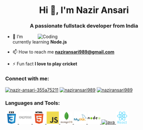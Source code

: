 <h1 align="center">Hi 👋, I'm Nazir Ansari</h1>
<h3 align="center">A passionate fullstack developer from India</h3>
<img align="right" alt="Coding" width="400" src="https://miro.medium.com/v2/resize:fit:828/0*FGD6BUzzZs1VJLuY.gif">

- 🌱 I’m currently learning **Node.js**

- 📫 How to reach me **naziransari989@gmail.com**

- ⚡ Fun fact **I love to play cricket**

<h3 align="left">Connect with me:</h3>
<p align="left">
<a href="https://linkedin.com/in/nazir-ansari-355a75211" target="blank"><img align="center" src="https://raw.githubusercontent.com/rahuldkjain/github-profile-readme-generator/master/src/images/icons/Social/linked-in-alt.svg" alt="nazir-ansari-355a75211" height="30" width="40" /></a>
<a href="https://www.leetcode.com/naziransari989/" target="blank"><img align="center" src="https://raw.githubusercontent.com/rahuldkjain/github-profile-readme-generator/master/src/images/icons/Social/leet-code.svg" alt="naziransari989" height="30" width="40" /></a>
<a href="https://auth.geeksforgeeks.org/user/naziransari989/" target="blank"><img align="center" src="https://raw.githubusercontent.com/rahuldkjain/github-profile-readme-generator/master/src/images/icons/Social/geeks-for-geeks.svg" alt="naziransari989" height="30" width="40" /></a>
</p>

<h3 align="left">Languages and Tools:</h3>
<p>
<a href="https://www.w3schools.com/css/" target="_blank" rel="noreferrer"> <img src="https://raw.githubusercontent.com/devicons/devicon/master/icons/css3/css3-original-wordmark.svg" alt="css3" width="40" height="40"/> </a>
<a href="https://expressjs.com" target="_blank" rel="noreferrer"> <img src="https://raw.githubusercontent.com/devicons/devicon/master/icons/express/express-original-wordmark.svg" alt="express" width="40" height="40"/> </a> <a href="https://www.w3.org/html/" target="_blank" rel="noreferrer"> <img src="https://raw.githubusercontent.com/devicons/devicon/master/icons/html5/html5-original-wordmark.svg" alt="html5" width="40" height="40"/> </a> <a href="https://developer.mozilla.org/en-US/docs/Web/JavaScript" target="_blank" rel="noreferrer"> <img src="https://raw.githubusercontent.com/devicons/devicon/master/icons/javascript/javascript-original.svg" alt="javascript" width="40" height="40"/> </a> <a href="https://www.mongodb.com/" target="_blank" rel="noreferrer"> <img src="https://raw.githubusercontent.com/devicons/devicon/master/icons/mongodb/mongodb-original-wordmark.svg" alt="mongodb" width="40" height="40"/> </a> <a href="https://www.mysql.com/" target="_blank" rel="noreferrer"> <img src="https://raw.githubusercontent.com/devicons/devicon/master/icons/mysql/mysql-original-wordmark.svg" alt="mysql" width="40" height="40"/> </a> <a href="https://nodejs.org" target="_blank" rel="noreferrer"> <img src="https://raw.githubusercontent.com/devicons/devicon/master/icons/nodejs/nodejs-original-wordmark.svg" alt="nodejs" width="40" height="40"/> </a> 
<a href="https://www.w3schools.com/java/" target="_blank" rel="noreferrer"> <img src="https://cdn.jsdelivr.net/gh/devicons/devicon/icons/java/java-original.svg"  alt="java" width="40" height="40 /> </a>
<a href="https://reactjs.org/" target="_blank" rel="noreferrer"> <img src="https://raw.githubusercontent.com/devicons/devicon/master/icons/react/react-original-wordmark.svg" alt="react" width="40" height="40"/> </a> 
</p>

